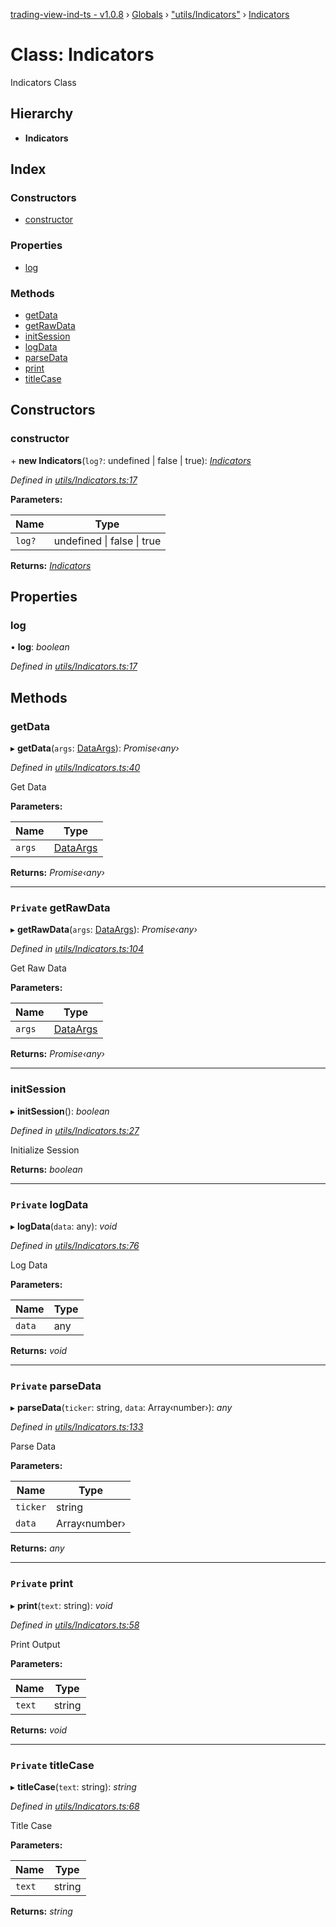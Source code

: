 [trading-view-ind-ts - v1.0.8](../README.md) › [Globals](../globals.md) › ["utils/Indicators"](../modules/_utils_indicators_.md) › [Indicators](_utils_indicators_.indicators.md)

# Class: Indicators

Indicators Class

## Hierarchy

* **Indicators**

## Index

### Constructors

* [constructor](_utils_indicators_.indicators.md#constructor)

### Properties

* [log](_utils_indicators_.indicators.md#log)

### Methods

* [getData](_utils_indicators_.indicators.md#getdata)
* [getRawData](_utils_indicators_.indicators.md#private-getrawdata)
* [initSession](_utils_indicators_.indicators.md#initsession)
* [logData](_utils_indicators_.indicators.md#private-logdata)
* [parseData](_utils_indicators_.indicators.md#private-parsedata)
* [print](_utils_indicators_.indicators.md#private-print)
* [titleCase](_utils_indicators_.indicators.md#private-titlecase)

## Constructors

###  constructor

\+ **new Indicators**(`log?`: undefined | false | true): *[Indicators](_utils_indicators_.indicators.md)*

*Defined in [utils/Indicators.ts:17](https://github.com/edmundpf/trading-view-ind-ts/blob/a532de6/src/utils/Indicators.ts#L17)*

**Parameters:**

Name | Type |
------ | ------ |
`log?` | undefined &#124; false &#124; true |

**Returns:** *[Indicators](_utils_indicators_.indicators.md)*

## Properties

###  log

• **log**: *boolean*

*Defined in [utils/Indicators.ts:17](https://github.com/edmundpf/trading-view-ind-ts/blob/a532de6/src/utils/Indicators.ts#L17)*

## Methods

###  getData

▸ **getData**(`args`: [DataArgs](../interfaces/_utils_types_.dataargs.md)): *Promise‹any›*

*Defined in [utils/Indicators.ts:40](https://github.com/edmundpf/trading-view-ind-ts/blob/a532de6/src/utils/Indicators.ts#L40)*

Get Data

**Parameters:**

Name | Type |
------ | ------ |
`args` | [DataArgs](../interfaces/_utils_types_.dataargs.md) |

**Returns:** *Promise‹any›*

___

### `Private` getRawData

▸ **getRawData**(`args`: [DataArgs](../interfaces/_utils_types_.dataargs.md)): *Promise‹any›*

*Defined in [utils/Indicators.ts:104](https://github.com/edmundpf/trading-view-ind-ts/blob/a532de6/src/utils/Indicators.ts#L104)*

Get Raw Data

**Parameters:**

Name | Type |
------ | ------ |
`args` | [DataArgs](../interfaces/_utils_types_.dataargs.md) |

**Returns:** *Promise‹any›*

___

###  initSession

▸ **initSession**(): *boolean*

*Defined in [utils/Indicators.ts:27](https://github.com/edmundpf/trading-view-ind-ts/blob/a532de6/src/utils/Indicators.ts#L27)*

Initialize Session

**Returns:** *boolean*

___

### `Private` logData

▸ **logData**(`data`: any): *void*

*Defined in [utils/Indicators.ts:76](https://github.com/edmundpf/trading-view-ind-ts/blob/a532de6/src/utils/Indicators.ts#L76)*

Log Data

**Parameters:**

Name | Type |
------ | ------ |
`data` | any |

**Returns:** *void*

___

### `Private` parseData

▸ **parseData**(`ticker`: string, `data`: Array‹number›): *any*

*Defined in [utils/Indicators.ts:133](https://github.com/edmundpf/trading-view-ind-ts/blob/a532de6/src/utils/Indicators.ts#L133)*

Parse Data

**Parameters:**

Name | Type |
------ | ------ |
`ticker` | string |
`data` | Array‹number› |

**Returns:** *any*

___

### `Private` print

▸ **print**(`text`: string): *void*

*Defined in [utils/Indicators.ts:58](https://github.com/edmundpf/trading-view-ind-ts/blob/a532de6/src/utils/Indicators.ts#L58)*

Print Output

**Parameters:**

Name | Type |
------ | ------ |
`text` | string |

**Returns:** *void*

___

### `Private` titleCase

▸ **titleCase**(`text`: string): *string*

*Defined in [utils/Indicators.ts:68](https://github.com/edmundpf/trading-view-ind-ts/blob/a532de6/src/utils/Indicators.ts#L68)*

Title Case

**Parameters:**

Name | Type |
------ | ------ |
`text` | string |

**Returns:** *string*
